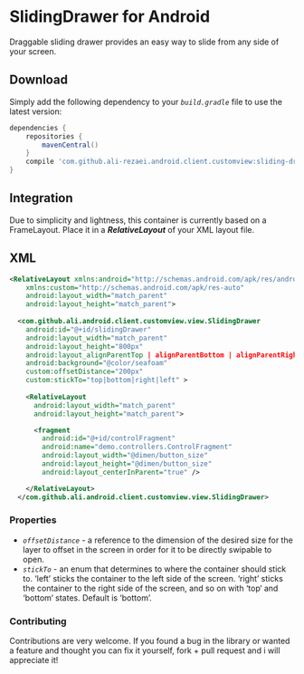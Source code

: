 # SlidingDrawer for Android
Draggable sliding drawer provides an easy way to slide from any side of your screen.

## Download
Simply add the following dependency to your *`build.gradle`* file to use the latest version:

```groovy
dependencies {
    repositories {
        mavenCentral()
    }
    compile 'com.github.ali-rezaei.android.client.customview:sliding-drawer:0.1.0'
}
```

## Integration
Due to simplicity and lightness, this container is currently based on a FrameLayout. Place it in a **_RelativeLayout_** of your XML layout file.

## XML

```xml
<RelativeLayout xmlns:android="http://schemas.android.com/apk/res/android"
    xmlns:custom="http://schemas.android.com/apk/res-auto"
    android:layout_width="match_parent"
    android:layout_height="match_parent">
    
  <com.github.ali.android.client.customview.view.SlidingDrawer
    android:id="@+id/slidingDrawer"
    android:layout_width="match_parent"
    android:layout_height="800px"
    android:layout_alignParentTop | alignParentBottom | alignParentRight | alignParentLeft = "true" 
    android:background="@color/seafoam"
    custom:offsetDistance="200px"
    custom:stickTo="top|bottom|right|left" >
    
    <RelativeLayout
      android:layout_width="match_parent"
      android:layout_height="match_parent">

      <fragment
        android:id="@+id/controlFragment"
        android:name="demo.controllers.ControlFragment"
        android:layout_width="@dimen/button_size"
        android:layout_height="@dimen/button_size"
        android:layout_centerInParent="true" />

    </RelativeLayout>
  </com.github.ali.android.client.customview.view.SlidingDrawer>
```

### Properties
- *`offsetDistance`* - a reference to the dimension of the desired size for the layer to offset in the screen in order for it to be directly swipable to open.
- *`stickTo`* - an enum that determines to where the container should stick to. ‘left’ sticks the container to the left side of the screen. ‘right’ sticks the container to the right side of the screen, and so on with ‘top‘ and ‘bottom‘ states. Default is ‘bottom’.

### Contributing
Contributions are very welcome. If you found a bug in the library or wanted a feature and thought you can fix it yourself, fork + pull request and i will appreciate it!


